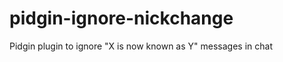 pidgin-ignore-nickchange
========================

Pidgin plugin to ignore "X is now known as Y" messages in chat
